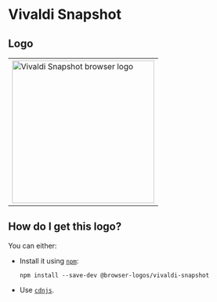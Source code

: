 # Vivaldi Snapshot

## Logo

<table>
    <tr height=300>
        <td>
            <a href="https://github.com/alrra/browser-logos/tree/182c6e0447412bafcf3db5d5ee2e3aa8b57c4f14/src/vivaldi-snapshot">
                <img width=290 src="https://raw.githubusercontent.com/alrra/browser-logos/182c6e0447412bafcf3db5d5ee2e3aa8b57c4f14/src/vivaldi-snapshot/vivaldi-snapshot_512x512.png" alt="Vivaldi Snapshot browser logo">
            </a>
        </td>
    </tr>
</table>

## How do I get this logo?

You can either:

* Install it using [`npm`][npm]:

  `npm install --save-dev @browser-logos/vivaldi-snapshot`

* Use [`cdnjs`][cdnjs].

<!-- Link labels: -->

[cdnjs]: https://cdnjs.com/libraries/browser-logos
[npm]: https://www.npmjs.com/

